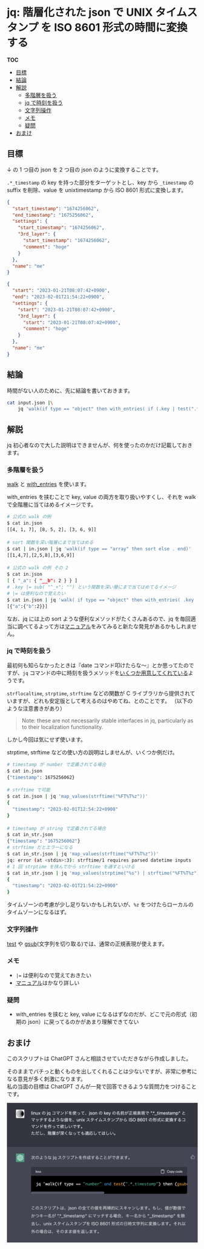 # jq: 階層化された json で UNIX タイムスタンプ を ISO 8601 形式の時間に変換する

**TOC**

- [目標](#目標)
- [結論](#結論)
- [解説](#解説)
  - [多階層を扱う](#多階層を扱う)
  - [jq で時刻を扱う](#jq-で時刻を扱う)
  - [文字列操作](#文字列操作)
  - [メモ](#メモ)
  - [疑問](#疑問)
- [おまけ](#おまけ)

## 目標

↓ の 1 つ目の json を 2 つ目の json のように変換することです。

`.*_timestamp` の key を持った部分をターゲットとし、key から `_timestamp` の suffix を削除、value を unixtimestamp から ISO 8601 形式に変換します。

```json
{
  "start_timestamp": "1674256062",
  "end_timestamp": "1675256062",
  "settings": {
    "start_timestamp": "1674256062",
    "3rd_layer": {
      "start_timestamp": "1674256062",
      "comment": "hoge"
    }
  },
  "name": "me"
}
```

```json
{
  "start": "2023-01-21T08:07:42+0900",
  "end": "2023-02-01T21:54:22+0900",
  "settings": {
    "start": "2023-01-21T08:07:42+0900",
    "3rd_layer": {
      "start": "2023-01-21T08:07:42+0900",
      "comment": "hoge"
    }
  },
  "name": "me"
}
```

## 結論

時間がない人のために、先に結論を書いておきます。

```sh
cat input.json |\
    jq 'walk(if type == "object" then with_entries( if (.key | test(".*_timestamp")) then (.value = (.value | strptime("%s") | strftime("%FT%T%z")) | .key |= gsub("_timestamp";"")) else . end ) else . end)'
```

## 解説

jq 初心者なので大した説明はできませんが、何を使ったのかだけ記載しておきます。

### 多階層を扱う

[walk](<https://stedolan.github.io/jq/manual/#walk(f)>) と [with_entries](https://stedolan.github.io/jq/manual/#to_entries,from_entries,with_entries) を使います。

with_entries を挟むことで key, value の両方を取り扱いやすくし、それを walk で全階層に当てはめるイメージです。

```sh
# 公式の walk の例
$ cat in.json
[[4, 1, 7], [8, 5, 2], [3, 6, 9]]

# sort 関数を深い階層にまで当てはめる
$ cat | in.json | jq 'walk(if type == "array" then sort else . end)'
[[1,4,7],[2,5,8],[3,6,9]]

# 公式の walk の例 その 2
$ cat in.json
[ { "_a": { "__b": 2 } } ]
# .key |= sub( "^_+"; "") という関数を深い層にまで当てはめてるイメージ
# |= は便利なので覚えたい
$ cat in.json | jq 'walk( if type == "object" then with_entries( .key |= sub( "^_+"; "") ) else . end )'
[{"a":{"b":2}}]
```

なお、jq には上の sort ような便利なメソッドがたくさんあるので、jq を毎回適当に調べてるよって方は[マニュアル](https://stedolan.github.io/jq/manual/)をみてみると新たな発見があるかもしれません。

### jq で時刻を扱う

最初何も知らなかったときは『date コマンド叩けたらな〜』とか思ってたのですが、`jq` コマンドの中に時刻を扱うメソッドを[いくつか用意してくれている](https://stedolan.github.io/jq/manual/#Dates)ようです。

`strflocaltime`, `strptime`, `strftime` などの関数が C ライブラリから提供されていますが、どれも安定版として考えるのはやめてね、とのことです。
（以下のような注意書きがあり）

> Note: these are not necessarily stable interfaces in jq,
> particularly as to their localization functionality.

しかし今回は気にせず使います。

strptime, strftime などの使い方の説明はしませんが、いくつか例だけ。

```sh
# timestamp が number で定義されてる場合
$ cat in.json
{"timestamp": 1675256062}

# strftime で可能
$ cat in.json | jq 'map_values(strftime("%FT%T%z"))'
{
  "timestamp": "2023-02-01T12:54:22+0900"
}

# timestamp が string で定義されてる場合
$ cat in_str.json
{"timestamp": "1675256062"}
# strftime だとエラーになる
$ cat in_str.json | jq 'map_values(strftime("%FT%T%z"))'
jq: error (at <stdin>:3): strftime/1 requires parsed datetime inputs
# 1 回 strptime を挟んでから strftime を通すといける
$ cat in_str.json | jq 'map_values(strptime("%s") | strftime("%FT%T%z"))'
{
  "timestamp": "2023-02-01T21:54:22+0900"
}
```

タイムゾーンの考慮が少し足りないかもしれないが、`%z` をつけたらローカルのタイムゾーンになるはず。

### 文字列操作

[test](<https://stedolan.github.io/jq/manual/#test(val),test(regex;flags)>) や [gsub](<https://stedolan.github.io/jq/manual/#gsub(regex;string),gsub(regex;string;flags)>)(文字列を切り取る)では、通常の正規表現が使えます。

### メモ

- `|=` は便利なので覚えておきたい
- [マニュアル](https://stedolan.github.io/jq/manual)はかなり詳しい

### 疑問

- with_entries を挟むと key, value になるはずなのだが、どこで元の形式（初期の json）に戻ってるのかがあまり理解できてない

## おまけ

このスクリプトは ChatGPT さんと相談させていただきながら作成しました。

そのままでバチっと動くものを出してくれることは少ないですが、非常に参考になる意見が多く刺激になります。  
私の当面の目標は ChatGPT さんが一発で回答できるような質問力をつけることです。

![](./img/jq_chatgpt.png)
